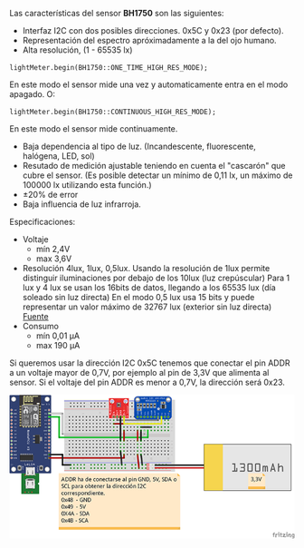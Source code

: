 Las características del sensor **BH1750** son las siguientes:
- Interfaz I2C con dos posibles direcciones. 0x5C y 0x23 (por defecto).
- Representación del espectro apróximadamente a la del ojo humano.
- Alta resolución, (1 - 65535 lx) 
```
lightMeter.begin(BH1750::ONE_TIME_HIGH_RES_MODE);
```
En este modo el sensor mide una vez y automaticamente entra en el modo apagado.
O:
```
lightMeter.begin(BH1750::CONTINUOUS_HIGH_RES_MODE);
```
En este modo el sensor mide continuamente.

- Baja dependencia al tipo de luz. (Incandescente, fluorescente, halógena, LED, sol)
- Resutado de medición ajustable teniendo en cuenta el "cascarón" que cubre el sensor. (Es posible detectar un mínimo de 0,11 lx, un máximo de 100000 lx utilizando esta función.)
- ±20% de error
- Baja influencia de luz infrarroja.

Especificaciones:
- Voltaje
  - mín 2,4V
  - max 3,6V
- Resolución 4lux, 1lux, 0,5lux. Usando la resolución de 1lux permite distinguir iluminaciones por debajo de los 10lux (luz crepúscular) Para 1 lux y 4 lux se usan los 16bits de datos, llegando a los 65535 lux (día soleado sin luz directa) En el modo 0,5 lux usa 15 bits y puede representar un valor máximo de 32767 lux (exterior sin luz directa) [Fuente](http://polaridad.es/bh1750-luz-sensor-iluminacion-ambiental-i2c-medida-luminosidad-medicion/)
- Consumo
  - mín 0,01 μA
  - max 190 μA
  
Si queremos usar la dirección I2C 0x5C tenemos que conectar el pin ADDR a un voltaje mayor de 0,7V, por ejemplo al pin de 3,3V que alimenta al sensor. Si el voltaje del pin ADDR es menor a 0,7V, la dirección será 0x23.

![Alt text](https://github.com/RaulMallorca/Estacion_metereologica/blob/master/Sensores/BH1750/BH1750_ba.png)
